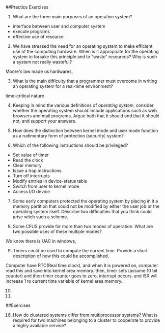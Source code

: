 ##Practice Exercises

1. What are the three main purposes of an operation system?

  * interface between user and computer system
  * execute programs
  * effective use of resource
 
2. We have stressed the need for an operating system to make efficient use
    of the computing hardware. When is it appropriate for the operating system
    to forsake this principle and to "waste" resources? Why is such a system
    not really wasteful?
 
  Moore's law made us hardwares,

3. What is the main difficulty that a programmer must overcome in writing an
    operating system for a real-time environment?

  time-critical nature

4. Keeping in mind the various definitions of *operating system*, consider
    whether the operating system should include applications such as web
    browsers and mail programs. Argue both that it should and that it should
    not, and support your answers.

5. How does the distinction between kernel mode and user mode function
    as a rudimentary form of protection (security) system?

6. Which of the following instructions should be privileged?

  * Set value of timer
  * Read the clock
  * Clear memory
  * Issue a trap instructions
  * Turn off interrupts
  * Modify entries in device-status table
  * Switch from user to kernel mode
  * Access I/O device

7. Some early computers protected the operating system by placing in it a
    memory partition that could not be modified by either the user job or the
    operating system itself. Describe two difficulties that you think could
    arise witch such a scheme.

8. Some CPUS provide for more than two modes of operation. What are two possible
    uses of these multiple modes?
  
  We know there is UAC in windows, 

9. Timers could be used to compute the current time. Provide a short description
    of how this could be accomplished.

  Computer have RTC(Real time clock), and when it is powered on, computer read
  this and save into kernel area memory. then, timer sets (assume 10 bit counter)
  and then timer counter goes to zero, interrupt occurs. and ISR will increase
  1 to current time variable of kernel area memory.

10. 

11. 


##Exercises

16. How do clustered systems differ from multiprocessor systems? What is
    required for two machines belonging to a cluster to cooperate to provide
    a highly available service?


